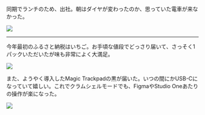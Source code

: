 同期でランチのため、出社。朝はダイヤが変わったのか、思っていた電車が来なかった。

![](https://photos.old.apkas.net/medium/202503/20250317-G3000280.webp)

---

今年最初のふるさと納税はいちご。お手頃な値段でどっさり届いて、さっそく1パックいただいたが味も非常によく大満足。

![](https://photos.old.apkas.net/medium/202503/20250317-AR500021.webp)

また、ようやく導入したMagic Trackpadの黒が届いた。いつの間にかUSB-Cになっていて嬉しい。これでクラムシェルモードでも、FigmaやStudio Oneあたりの操作が楽になった。

![](https://photos.old.apkas.net/medium/202503/20250317-AR500024.webp)
